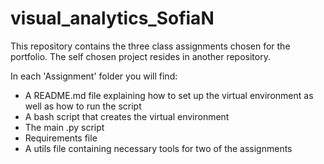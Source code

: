 # visual_analytics_SofiaN
This repository contains the three class assignments chosen for the portfolio. The self chosen project resides in another repository.

In each 'Assignment' folder you will find:

- A README.md file explaining how to set up the virtual environment as well as how to run the script
- A bash script that creates the virtual environment
- The main .py script
- Requirements file
- A utils file containing necessary tools for two of the assignments

